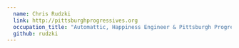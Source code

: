 ```yaml
---
  name: Chris Rudzki
  link: http://pittsburghprogressives.org
  occupation_title: "Automattic, Happiness Engineer & Pittsburgh Progressives, Director"
  github: rudzki
---
```

